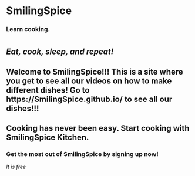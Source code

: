 # SmilingSpice
### Learn cooking.
#
<h2><i>Eat, cook, sleep, and repeat!</i><h2>
Welcome to SmilingSpice!!!
This is a site where you get to see all our videos on how to make different dishes!
Go to https://SmilingSpice.github.io/ to see all our dishes!!!

## Cooking has never been easy. Start cooking with SmilingSpice Kitchen. 
<h3>Get the most out of SmilingSpice by signing up now!</h3>
</h4><i>It is free</i>
